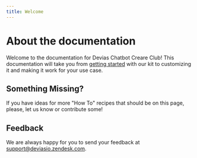 ```yaml
---
title: Welcome
---
```


# About the documentation

Welcome to the documentation for Devias Chatbot Creare Club! This documentation will take you
from [getting started](getting-started)
with our kit to customizing it and making it work for your use case.

## Something Missing?

If you have ideas for more "How To" recipes that should be on this page, please, let us know or
contribute some!

## Feedback

We are always happy for you to send your feedback
at [support@deviasio.zendesk.com](mailto:support@deviasio.zendesk.com).
